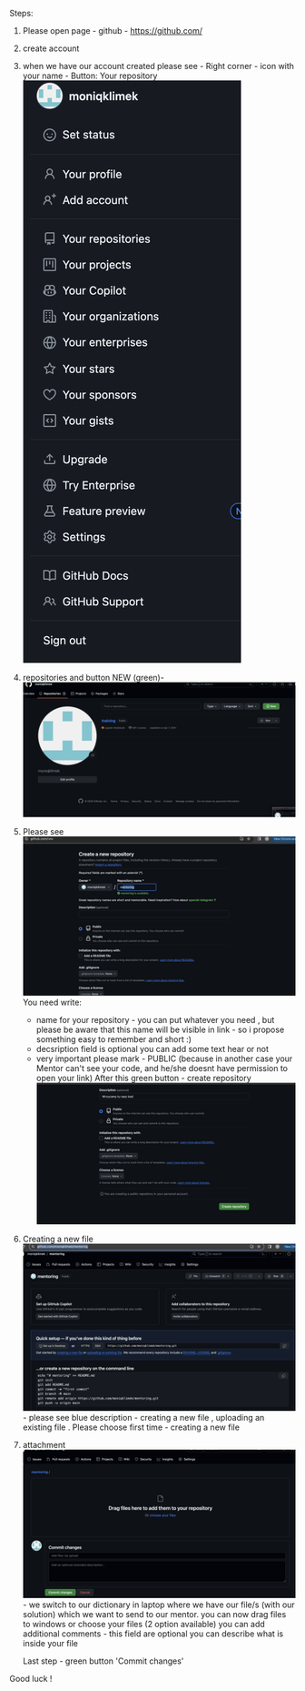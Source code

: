 Steps:

1. Please open page - github - https://github.com/
2. create account 
3. when we have our account created please see - Right corner - icon with your name -  Button: Your repository
   ![Alt text](1.png)
4. repositories and button NEW (green)- ![Alt text](2%20new.png)
5. Please see
   ![Alt text](3%20public.png)
   You need write:
   - name for your repository - you can put whatever you need , but please be aware that this name will be visible in link - so i propose something easy to remember and short :)
   - decsription field is optional you can add some text hear or not
   - very important please mark - PUBLIC (because in another case your Mentor can't see your code, and he/she doesnt have permission to open your link)
After this green button - create repository ![Alt text](4%20create%20new%20repository.png)
6. Creating a new file ![Alt text](4a%20creating%20new%20file.png) - please see blue description - creating a new file , uploading an existing file . Please choose first time - creating a new file
7. attachment ![Alt text](5%20upload%20file%20commit%20changes.png) - we switch to our dictionary in laptop where we have our file/s (with our solution) which we want to send to our mentor.
   you can now drag files to windows or choose your files (2 option available)
   you can add additional comments - this field are optional you can describe what is inside your file
     
   Last step - green button 'Commit changes'

Good luck !
